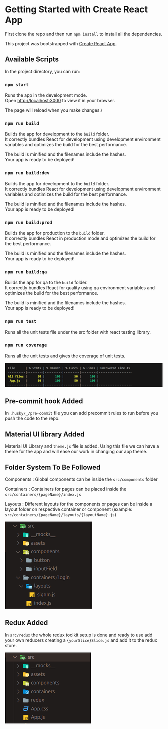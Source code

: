# Getting Started with Create React App

First clone the repo and then run `npm install` to install all the dependencies.

This project was bootstrapped with [Create React App](https://github.com/facebook/create-react-app).

## Available Scripts

In the project directory, you can run:

### `npm start`

Runs the app in the development mode.\
Open [http://localhost:3000](http://localhost:3000) to view it in your browser.

The page will reload when you make changes.\

### `npm run build`

Builds the app for development to the `build` folder.\
It correctly bundles React for development using development environment variables and optimizes the build for the best performance.

The build is minified and the filenames include the hashes.\
Your app is ready to be deployed!

### `npm run build:dev`

Builds the app for development to the `build` folder.\
It correctly bundles React for development using development environment variables and optimizes the build for the best performance.

The build is minified and the filenames include the hashes.\
Your app is ready to be deployed!

### `npm run build:prod`

Builds the app for production to the `build` folder.\
It correctly bundles React in production mode and optimizes the build for the best performance.

The build is minified and the filenames include the hashes.\
Your app is ready to be deployed!

### `npm run build:qa`

Builds the app for qa to the `build` folder.\
It correctly bundles React for quality using qa environment variables and optimizes the build for the best performance.

The build is minified and the filenames include the hashes.\
Your app is ready to be deployed!

### `npm run test`

Runs all the unit tests file under the src folder with react testing library.

### `npm run coverage`

Runs all the unit tests and gives the coverage of unit tests.

![alt text](./src/assets/readme/coverage.png 'Coverage Report')

## Pre-commit hook Added

In `.husky/_/pre-commit` file you can add precommit rules to run before you push the code to the repo.

## Material UI library Added

Material UI Library and `theme.js` file is added. Using this file we can have a theme for the app and will ease our work in changing our app theme.

## Folder System To Be Followed

Components : Global components can be inside the `src/components` folder

Containers : Containers for pages can be placed inside the `src/containers/{pageName}/index.js`

Layouts : Different layouts for the components or pages can be inside a layout folder on respective container or component (example: `src/containers/{pageName}/layouts/{layoutName}.js`)

![alt text](./src/assets/readme/folder.png 'Folder Structure')

## Redux Added

In `src/redux` the whole redux toolkit setup is done and ready to use add your own reducers creating a `{yourSlice}Slice.js` and add it to the redux store.

![alt text](./src/assets/readme/redux.png 'Redux Location')

